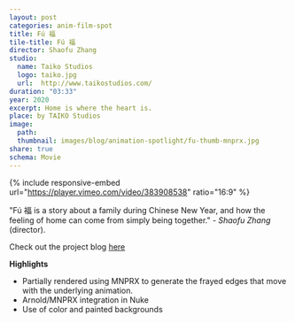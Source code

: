 ```yaml
---
layout: post
categories: anim-film-spot
title: Fú 福
tile-title: Fú 福
director: Shaofu Zhang
studio:
  name: Taiko Studios
  logo: taiko.jpg
  url:  http://www.taikostudios.com/
duration: "03:33"
year: 2020
excerpt: Home is where the heart is.
place: by TAIKO Studios
image:
  path:
  thumbnail: images/blog/animation-spotlight/fu-thumb-mnprx.jpg
share: true
schema: Movie
---
```


{% include responsive-embed url="https://player.vimeo.com/video/383908538" ratio="16:9" %}

"Fú 福 is a story about a family during Chinese New Year, and how the feeling of home can come from simply being together." - _Shaofu Zhang_ (director).

Check out the project blog [here](http://www.taikostudios.com/fuacute-airbnb.html)

**Highlights**
* Partially rendered using MNPRX to generate the frayed edges that move with the underlying animation.
* Arnold/MNPRX integration in Nuke
* Use of color and painted backgrounds
